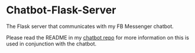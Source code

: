 # Chatbot-Flask-Server

The Flask server that communicates with my FB Messenger chatbot. 

Please read the README in my [chatbot repo](https://github.com/adeshpande3/Facebook-Messenger-Bot) for more information on this is used in conjunction with the chatbot.
